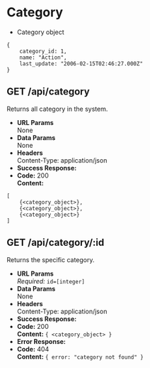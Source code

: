 # Category

- Category object

```
{
    category_id: 1,
    name: "Action",
    last_update: "2006-02-15T02:46:27.000Z"
}
```

## **GET /api/category**

Returns all category in the system.

- **URL Params**  
  None
- **Data Params**  
  None
- **Headers**  
  Content-Type: application/json
- **Success Response:**
- **Code:** 200  
  **Content:**

```
[
    {<category_object>},
    {<category_object>},
    {<category_object>}
]
```

## **GET /api/category/:id**

Returns the specific category.

- **URL Params**  
  _Required:_ `id=[integer]`
- **Data Params**  
  None
- **Headers**  
  Content-Type: application/json
- **Success Response:**
- **Code:** 200  
  **Content:** `{ <category_object> }`
- **Error Response:**
- **Code:** 404  
  **Content:** `{ error: "category not found" }`
